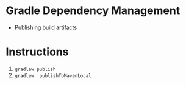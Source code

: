 # Gradle Dependency Management

* Publishing build artifacts

# Instructions

1. `gradlew publish`
2. `gradlew  publishToMavenLocal`
        







